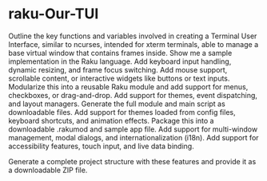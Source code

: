 # raku-Our-TUI
Outline the key functions and variables involved in creating a Terminal User Interface, similar to ncurses, intended for xterm terminals, able to manage a base virtual window that contains frames inside.  Show me a sample implementation in the Raku language.  Add keyboard input handling, dynamic resizing, and frame focus switching.  Add mouse support, scrollable content, or interactive widgets like buttons or text inputs.  Modularize this into a reusable Raku module and add support for menus, checkboxes, or drag-and-drop.  Add support for themes, event dispatching, and layout managers.  Generate the full module and main script as downloadable files.  Add support for themes loaded from config files, keyboard shortcuts, and animation effects.  Package this into a downloadable .rakumod and sample app file.  Add support for multi-window management, modal dialogs, and internationalization (i18n).  Add support for accessibility features, touch input, and live data binding.

Generate a complete project structure with these features and provide it as a downloadable ZIP file.
